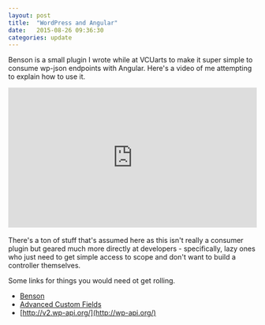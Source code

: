 ```yaml
---
layout: post
title:  "WordPress and Angular"
date:   2015-08-26 09:36:30
categories: update
---
```


Benson is a small plugin I wrote while at VCUarts to make it super simple to consume wp-json endpoints with Angular. Here's a video of me attempting to explain how to use it.

<style>.embed-container { position: relative; padding-bottom: 56.25%; height: 0; overflow: hidden; max-width: 100%; } .embed-container iframe, .embed-container object, .embed-container embed { position: absolute; top: 0; left: 0; width: 100%; height: 100%; }</style><div class='embed-container'><iframe src='https://www.youtube.com/embed/fg90yk0UqXA' frameborder='0' allowfullscreen></iframe></div>
<br/>
There's a ton of stuff that's assumed here as this isn't really a consumer plugin but geared much more directly at developers - specifically, lazy ones who just need to get simple access to scope and don't want to build a controller themselves.

Some links for things you would need ot get rolling.

* [Benson](https://github.com/VCUarts/benson)
* [Advanced Custom Fields](http://www.advancedcustomfields.com/)
* [http://v2.wp-api.org/](http://wp-api.org/)